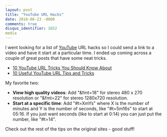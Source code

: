 ```yaml
---
layout: post
title: "YouTube URL Hacks"
date: 2010-06-23 -0800
comments: true
disqus_identifier: 1652
media
---
```

I went looking for a list of [YouTube](http://www.youtube.com) URL hacks
so I could send a link to a video and have it start at a particular
time. I ended up coming across a couple of great posts that have some
neat tricks.

-   [10 YouTube URL Tricks You Should Know
    About](http://www.makeuseof.com/tag/10-youtube-url-tricks-you-should-know-about/)
-   [10 Useful YouTube URL Tips and
    Tricks](http://www.ampercent.com/youtube-url-tricks/2760/)

My favorite two:

-   **View high quality videos**: Add "&fmt=18" for stereo 480 x 270
    resolution or "&fmt=22" for stereo 1280x720 resolution.
-   **Start at a specific time**: Add "\#t=XmYs" where X is the number
    of minutes and Y is the number of seconds, like "\#t=5m16s" to start
    at 05:16. If you just want seconds (like to start at 0:14) you can
    just put the number, like "\#t=14".

Check out the rest of the tips on the original sites - good stuff!

